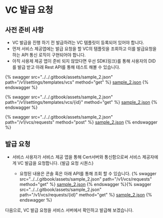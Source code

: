 # VC 발급 요청

## 사전 준비 사항

- VC 발급을 진행 하기 전 발급하려는 VC 템플릿이 등록되어 있어야 합니다.
- 먼저 서비스 제공앱에는 발급 요청을 할 VC의 템플릿을 조회하고 이를 발급요청을 하는 API 통신 로직이 구현되어야 합니다.
- 아직 사용제 제공 앱이 준비 되지 않았다면 우선 SDK{링크}를 통해 사용자의 DID를 발급 받고 아래 Rest API를 통해 테스트 해볼 수 있습니다.

{% swagger src="../../.gitbook/assets/sample_2.json" path="/v1/settings/templates/vcs" method="get" %} [sample_2.json](../../.gitbook/assets/sample_2.json) {% endswagger %}

{% swagger src="../../.gitbook/assets/sample_2.json" path="/v1/settings/templates/vcs/{id}" method="get" %} [sample_2.json](../../.gitbook/assets/sample_2.json) {% endswagger %}

{% swagger src="../../.gitbook/assets/sample_2.json" path="/v1/vcs/requests" method="post" %} [sample_2.json](../../.gitbook/assets/sample_2.json) {% endswagger %}

## 발급 요청

- 서비스 사용자가 서비스 제공 앱을 통해 Cert서버와 통신함으로써 서비스 제공자에게 VC 발급을 요청합니다. {발급 요청 시퀀스}

   - 요청된 내용은 콘솔 혹은 아래 API를 통해 조회 할 수 있습니다. {% swagger src="../../.gitbook/assets/sample_2.json" path="/v1/vcs/requests" method="get" %} [sample_2.json](../../.gitbook/assets/sample_2.json) {% endswagger %}{% swagger src="../../.gitbook/assets/sample_2.json" path="/v1/vcs/requests/{id}" method="get" %} [sample_2.json](../../.gitbook/assets/sample_2.json) {% endswagger %}

다음으로, VC 발급 요청을 서비스 서버에서 확인하고 발급해 보겠습니다.
